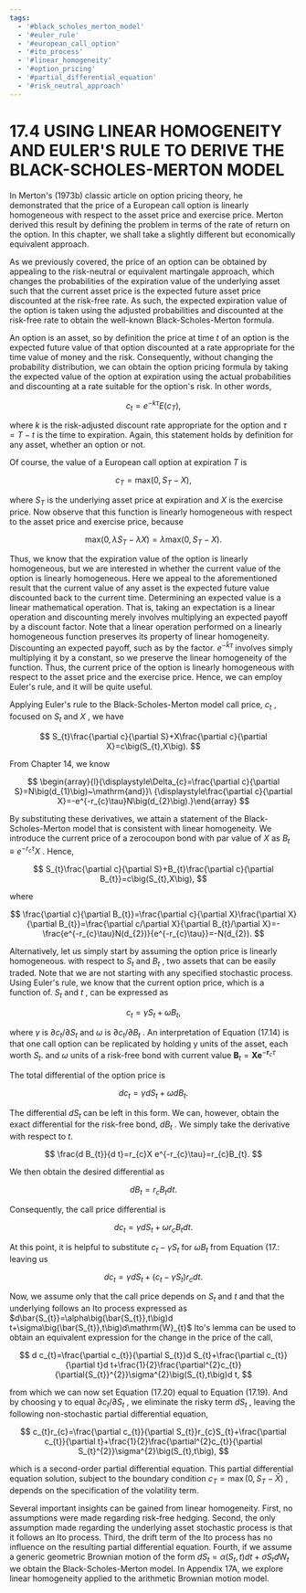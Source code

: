 ```yaml
---
tags:
  - '#black_scholes_merton_model'
  - '#euler_rule'
  - '#european_call_option'
  - '#ito_process'
  - '#linear_homogeneity'
  - '#option_pricing'
  - '#partial_differential_equation'
  - '#risk_neutral_approach'
---
```

# 17.4 USING LINEAR HOMOGENEITY AND EULER'S RULE TO DERIVE THE BLACK-SCHOLES-MERTON MODEL

In Merton's (1973b) classic article on option pricing theory, he demonstrated that the price of a European call option is linearly homogeneous with respect to the asset price and exercise price. Merton derived this result by defining the problem in terms of the rate of return on the option. In this chapter, we shall take a slightly different but economically equivalent approach.

As we previously covered, the price of an option can be obtained by appealing to the risk-neutral or equivalent martingale approach, which changes the probabilities of the expiration value of the underlying asset such that the current asset price is the expected future asset price discounted at the risk-free rate. As such, the expected expiration value of the option is taken using the adjusted probabilities and discounted at the risk-free rate to obtain the well-known Black-Scholes-Merton formula.

An option is an asset, so by definition the price at time $t$ of an option is the expected future value of that option discounted at a rate appropriate for the time value of money and the risk. Consequently, without changing the probability distribution, we can obtain the option pricing formula by taking the expected value of the option at expiration using the actual probabilities and discounting at a rate suitable for the option's risk. In other words,

$$
c_{t}=e^{-k\tau}E{\left(c_{T}\right)},
$$

where $k$ is the risk-adjusted discount rate appropriate for the option and $\tau=T-t$ is the time to expiration. Again, this statement holds by definition for any asset, whether an option or not.

Of course, the value of a European call option at expiration $T$ is

$$
c_{T}={\mathrm{max}}(0,S_{T}-X),
$$

where $S_{T}$ is the underlying asset price at expiration and $X$ is the exercise price. Now observe that this function is linearly homogeneous with respect to the asset price and exercise price, because

$$
\mathrm{max}(0,\lambda S_{T}-\lambda X)=\lambda\mathrm{max}\bigl(0,S_{T}-X\bigr).
$$

Thus, we know that the expiration value of the option is linearly homogeneous, but we are interested in whether the current value of the option is linearly homogeneous. Here we appeal to the aforementioned result that the current value of any asset is the expected future value discounted back to the current time. Determining an expected value is a linear mathematical operation. That is, taking an expectation is a linear operation and discounting merely involves multiplying an expected payoff by a discount factor. Note that a linear operation performed on a linearly homogeneous function preserves its property of linear homogeneity. Discounting an expected payoff, such as by the factor. $e^{-\tilde{k}\tau}$ involves simply multiplying it by a constant, so we preserve the linear homogeneity of the function. Thus, the current price of the option is linearly homogeneous with respect to the asset price and the exercise price. Hence, we can employ Euler's rule, and it will be quite useful.

Applying Euler's rule to the Black-Scholes-Merton model call price, $c_{t}$ , focused on $S_{t}$ and $X$ , we have

$$
S_{t}\frac{\partial c}{\partial S}+X\frac{\partial c}{\partial X}=c\big(S_{t},X\big).
$$

From Chapter 14, we know

$$
\begin{array}{l}{\displaystyle\Delta_{c}=\frac{\partial c}{\partial S}=N\big(d_{1}\big)~\mathrm{and}}\ {\displaystyle\frac{\partial c}{\partial X}=-e^{-r_{c}\tau}N\big(d_{2}\big).}\end{array}
$$

By substituting these derivatives, we attain a statement of the Black-Scholes-Merton model that is consistent with linear homogeneity. We introduce the current price of a zerocoupon bond with par value of $X$ as $B_{t}\equiv e^{-r_{c}\tau}X$ . Hence,

$$
S_{t}\frac{\partial c}{\partial S}+B_{t}\frac{\partial c}{\partial B_{t}}=c\big(S_{t},X\big),
$$

where

$$
\frac{\partial c}{\partial B_{t}}=\frac{\partial c}{\partial X}\frac{\partial X}{\partial B_{t}}=\frac{\partial c/\partial X}{\partial B_{t}/\partial X}=-\frac{e^{-r_{c}\tau}N(d_{2})}{e^{-r_{c}\tau}}=-N(d_{2}).
$$

Alternatively, let us simply start by assuming the option price is linearly homogeneous. with respect to $S_{t}$ and $B_{t}$ , two assets that can be easily traded. Note that we are not starting with any specified stochastic process. Using Euler's rule, we know that the current option price, which is a function of. $S_{t}$ and $t$ , can be expressed as

$$
c_{t}=\gamma S_{t}+\omega B_{t},
$$

where $\gamma$ is $\partial c_{t}/\partial S_{t}$ and $\omega$ is $\partial c_{t}/\partial B_{t}$ . An interpretation of Equation (17.14) is that one call option can be replicated by holding y units of the asset, each worth $S_{t}.$ and $\omega$ units of a risk-free bond with current value $\boldsymbol{B}_{t}=\boldsymbol{X}\boldsymbol{e}^{-\boldsymbol{r}_{c}\tau}$

The total differential of the option price is

$$
d c_{t}=\gamma d S_{t}+\omega d B_{t}.
$$

The differential $d S_{t}$ can be left in this form. We can, however, obtain the exact differential for the risk-free bond, $d B_{t}$ . We simply take the derivative with respect to $t.$

$$
\frac{d B_{t}}{d t}=r_{c}X e^{-r_{c}\tau}=r_{c}B_{t}.
$$

We then obtain the desired differential as

$$
d B_{t}=r_{c}B_{t}d t.
$$

Consequently, the call price differential is

$$
d c_{t}=\gamma d S_{t}+\omega r_{c}B_{t}d t.
$$

At this point, it is helpful to substitute $c_{t}-\gamma S_{t}$ for $\omega B_{t}$ from Equation (17.: leaving us

$$
d c_{t}=\gamma d S_{t}+\left(c_{t}-\gamma S_{t}\right)r_{c}d t.
$$

Now, we assume only that the call price depends on $S_{t}$ and $t$ and that the underlying follows an Ito process expressed as $d\bar{S_{t}}=\alpha\big(\bar{S_{t}},t\big)d t+\sigma\big(\bar{S_{t}},t\big)d\mathrm{W}_{t}$ Ito's lemma can be used to obtain an equivalent expression for the change in the price of the call,

$$
d c_{t}=\frac{\partial c_{t}}{\partial S_{t}}d S_{t}+\frac{\partial c_{t}}{\partial t}d t+\frac{1}{2}\frac{\partial^{2}c_{t}}{\partial{S_{t}}^{2}}\sigma^{2}\big(S_{t},t\big)d t,
$$

from which we can now set Equation (17.20) equal to Equation (17.19). And by choosing y to equal $\partial c_{t}/\partial S_{t}$ , we eliminate the risky term $d S_{t}$ , leaving the following non-stochastic partial differential equation,

$$
c_{t}r_{c}=\frac{\partial c_{t}}{\partial S_{t}}r_{c}S_{t}+\frac{\partial c_{t}}{\partial t}+\frac{1}{2}\frac{\partial^{2}c_{t}}{\partial S_{t}^{2}}\sigma^{2}\big(S_{t},t\big),
$$

which is a second-order partial differential equation. This partial differential equation solution, subject to the boundary condition $c_{T}=\operatorname*{max}\bigl(0,S_{T}-\bar{X}\bigr)$ , depends on the specification of the volatility term.

Several important insights can be gained from linear homogeneity. First, no assumptions were made regarding risk-free hedging. Second, the only assumption made regarding the underlying asset stochastic process is that it follows an Ito process. Third, the drift term of the Ito process has no influence on the resulting partial differential equation. Fourth, if we assume a generic geometric Brownian motion of the form $d S_{t}=\alpha\big(S_{t},t\big)d t+\sigma S_{t}d\mathrm{W}_{t}$ we obtain the Black-Scholes-Merton model. In Appendix 17A, we explore linear homogeneity applied to the arithmetic Brownian motion model.
